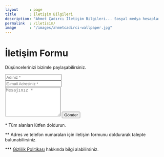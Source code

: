 ```yaml
---
layout     : page
title      : İletişim Bilgileri
description: "Ahmet Çadırcı İletişim Bilgileri... Sosyal medya hesapları ve iletişim formu üzerinden ulaşabilirsiniz."
permalink  : /iletisim/
image      : "/images/ahmetcadirci-wallpaper.jpg"
---
```


<div class="contact">
  <h1 style="font-size: 30px">İletişim Formu</h1>
  <p class="contact__text">Düşüncelerinizi bizimle paylaşabilirsiniz.</p>
  <form id="my-form" action="https://formspree.io/moqkqvvp" method="POST">
    <div class="row">
      <div class="col-md-6 col-xs-12">
        <input type="text" name="name" placeholder="Adınız *" required>
      </div>
      <div class="col-md-6 col-xs-12">
        <input type="email" name="_replyto" placeholder="E-mail Adresiniz *" required>
      </div>
      <div class="col-md-12">
        <textarea rows="6" type="text" name="message" placeholder="Mesajınız *"></textarea>
        <input type="submit" id="my-form-button" value="Gönder">
        <p id="my-form-status"></p>
        <p><span class="contact__obligatory">* Tüm alanları lütfen doldurun.</span> </p>
        <p><span class="contact__obligatory">** Adres ve telefon numaraları için iletişim formunu doldurarak talepte bulunabilirsiniz.</span> </p>
        <p><span class="contact__obligatory">*** <a href="/gizlilik-politikasi/">Gizlilik Politikası</a> hakkında bilgi alabilirsiniz. </span> </p>
      </div>
      <input type="hidden" name="_next" value="//ahmetcadirci.com.tr/iletisim/" />
    </div>
  </form>
</div>

<script>function ajax(e,t,n,o,s){var a=new XMLHttpRequest;a.open(e,t),a.setRequestHeader("Accept","application/json"),a.onreadystatechange=function(){a.readyState===XMLHttpRequest.DONE&&(200===a.status?o(a.response,a.responseType):s(a.status,a.response,a.responseType))},a.send(n)}window.addEventListener("DOMContentLoaded",function(){var n=document.getElementById("my-form"),e=document.getElementById("my-form-button"),t=document.getElementById("my-form-status");function o(){n.reset(),e.style="display: none ",t.innerHTML="✔ Teşekkürler! Mesajınız tarafıma ulaştı. En kısa sürede geri dönüş yapılacaktır."}function s(){t.innerHTML="❌ Oops! Bir hata oluştu. Lütfen tekrar deneyin."}n.addEventListener("submit",function(e){e.preventDefault();var t=new FormData(n);ajax(n.method,n.action,t,o,s)})});</script>